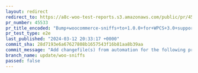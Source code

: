```yaml
---
layout: redirect
redirect_to: https://a8c-woo-test-reports.s3.amazonaws.com/public/pr/45533/e2e/index.html
pr_number: 45533
pr_title_encoded: "Bump+woocommerce-sniffs+to+1.0.0+for+WPCS+3.0+support"
pr_test_type: e2e
last_published: "2024-03-12 20:33:17 +0000"
commit_sha: 28d7193e6a67627808b1657543f16b81aa8b39aa
commit_message: "Add changefile(s) from automation for the following project(s): wooco…"
branch_name: update/woo-sniffs
passed: false
---
```

